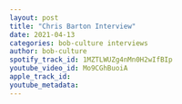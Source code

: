 ```yaml
---
layout: post
title: "Chris Barton Interview"
date: 2021-04-13
categories: bob-culture interviews
author: bob-culture
spotify_track_id: 1MZTLWUZg4nMn0H2wIfBIp
youtube_video_id: Mo9CGhBuoiA
apple_track_id: 
youtube_metadata: 
---
```

